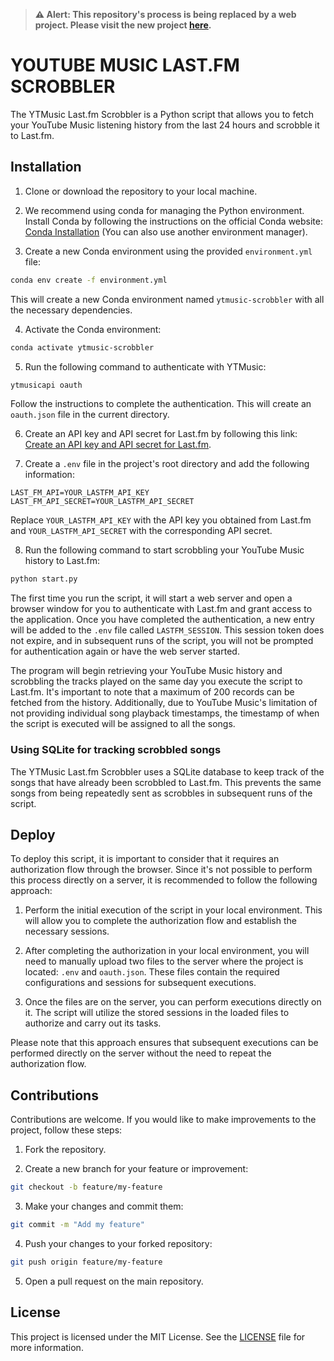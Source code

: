 > **⚠️ Alert: This repository's process is being replaced by a web project. Please visit the new project [here](https://github.com/luisignaciocc/ytmusic-scrobbler-web).**

# YOUTUBE MUSIC LAST.FM SCROBBLER

The YTMusic Last.fm Scrobbler is a Python script that allows you to fetch your YouTube Music listening history from the last 24 hours and scrobble it to Last.fm.

## Installation

1. Clone or download the repository to your local machine.

2. We recommend using conda for managing the Python environment. Install Conda by following the instructions on the official Conda website: [Conda Installation](https://docs.conda.io/projects/conda/en/latest/user-guide/install/index.html) (You can also use another environment manager).

3. Create a new Conda environment using the provided `environment.yml` file:

```bash
conda env create -f environment.yml
```

This will create a new Conda environment named `ytmusic-scrobbler` with all the necessary dependencies.

4. Activate the Conda environment:

```bash
conda activate ytmusic-scrobbler
```

5. Run the following command to authenticate with YTMusic:

```bash
ytmusicapi oauth
```

Follow the instructions to complete the authentication. This will create an `oauth.json` file in the current directory.

6. Create an API key and API secret for Last.fm by following this link: [Create an API key and API secret for Last.fm](https://www.last.fm/api/account/create).

7. Create a `.env` file in the project's root directory and add the following information:

```
LAST_FM_API=YOUR_LASTFM_API_KEY
LAST_FM_API_SECRET=YOUR_LASTFM_API_SECRET
```

Replace `YOUR_LASTFM_API_KEY` with the API key you obtained from Last.fm and `YOUR_LASTFM_API_SECRET` with the corresponding API secret.

8. Run the following command to start scrobbling your YouTube Music history to Last.fm:

```bash
python start.py
```

The first time you run the script, it will start a web server and open a browser window for you to authenticate with Last.fm and grant access to the application. Once you have completed the authentication, a new entry will be added to the `.env` file called `LASTFM_SESSION`. This session token does not expire, and in subsequent runs of the script, you will not be prompted for authentication again or have the web server started.

The program will begin retrieving your YouTube Music history and scrobbling the tracks played on the same day you execute the script to Last.fm. It's important to note that a maximum of 200 records can be fetched from the history. Additionally, due to YouTube Music's limitation of not providing individual song playback timestamps, the timestamp of when the script is executed will be assigned to all the songs.

### Using SQLite for tracking scrobbled songs

The YTMusic Last.fm Scrobbler uses a SQLite database to keep track of the songs that have already been scrobbled to Last.fm. This prevents the same songs from being repeatedly sent as scrobbles in subsequent runs of the script.

## Deploy

To deploy this script, it is important to consider that it requires an authorization flow through the browser. Since it's not possible to perform this process directly on a server, it is recommended to follow the following approach:

1. Perform the initial execution of the script in your local environment. This will allow you to complete the authorization flow and establish the necessary sessions.

2. After completing the authorization in your local environment, you will need to manually upload two files to the server where the project is located: `.env` and `oauth.json`. These files contain the required configurations and sessions for subsequent executions.

3. Once the files are on the server, you can perform executions directly on it. The script will utilize the stored sessions in the loaded files to authorize and carry out its tasks.

Please note that this approach ensures that subsequent executions can be performed directly on the server without the need to repeat the authorization flow.

## Contributions

Contributions are welcome. If you would like to make improvements to the project, follow these steps:

1. Fork the repository.

2. Create a new branch for your feature or improvement:

```bash
git checkout -b feature/my-feature
```

3. Make your changes and commit them:

```bash
git commit -m "Add my feature"
```

4. Push your changes to your forked repository:

```bash
git push origin feature/my-feature
```

5. Open a pull request on the main repository.

## License

This project is licensed under the MIT License. See the [LICENSE](LICENSE) file for more information.
